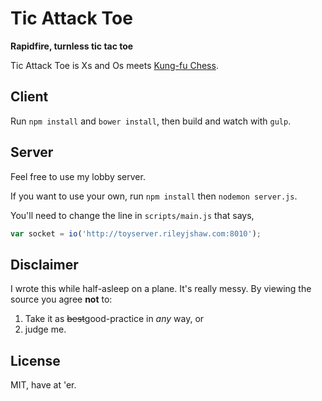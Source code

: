 # Tic Attack Toe
**Rapidfire, turnless tic tac toe**

Tic Attack Toe is Xs and Os meets [Kung-fu Chess](http://en.wikipedia.org/wiki/Kung-Fu_Chess).

## Client
Run `npm install` and `bower install`, then build and watch with `gulp`.

## Server
Feel free to use my lobby server.

If you want to use your own, run `npm install` then `nodemon server.js`.

You'll need to change the line in `scripts/main.js` that says,
```javascript
var socket = io('http://toyserver.rileyjshaw.com:8010');
```

## Disclaimer
I wrote this while half-asleep on a plane. It's really messy. By viewing the source you agree **not** to:

 1. Take it as <del>best</del>good-practice in *any* way, or
 2. judge me.

## License
MIT, have at 'er.
